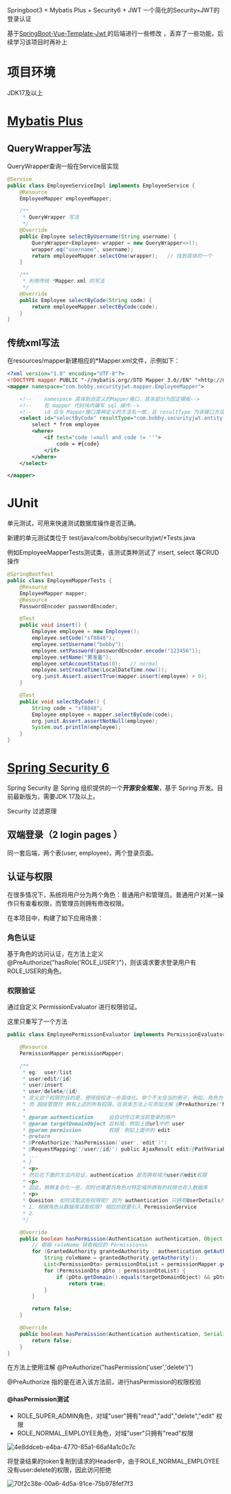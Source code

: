 Springboot3 + Mybatis Plus + Security6 + JWT 一个简化的Security+JWT的登录认证

基于[SpringBoot-Vue-Template-Jwt
](https://github.com/itbaima-study/SpringBoot-Vue-Template-Jwt) 的后端进行一些修改
，丢弃了一些功能，后续学习该项目时再补上

# 项目环境

JDK17及以上



# [Mybatis Plus](https://baomidou.com/)

## QueryWrapper写法

QueryWrapper查询一般在Service层实现

```java
@Service
public class EmployeeServiceImpl implements EmployeeService {
    @Resource
    EmployeeMapper employeeMapper;

    /**
     * QueryWrapper 写法
     */
    @Override
    public Employee selectByUsername(String username) {
        QueryWrapper<Employee> wrapper = new QueryWrapper<>();
        wrapper.eq("username", username);
        return employeeMapper.selectOne(wrapper);   // 找到具体的一个
    }

    /**
     * 利用传统 *Mapper.xml 的写法
     */
    @Override
    public Employee selectByCode(String code) {
        return employeeMapper.selectByCode(code);
    }
}
```

## 传统xml写法

在resources/mapper新建相应的*Mapper.xml文件，示例如下：

```xml
<?xml version="1.0" encoding="UTF-8"?>
<!DOCTYPE mapper PUBLIC "-//mybatis.org//DTD Mapper 3.0//EN" "<http://mybatis.org/dtd/mybatis-3-mapper.dtd>">
<mapper namespace="com.bobby.securityjwt.mapper.EmployeeMapper">

    <!--    namespace 具体到自定义的Mapper接口，其余部分为固定模板-->
    <!--    在 mapper 代码块内编写 sql 操作-->
    <!--    id 应与 Mapper接口类种定义的方法名一致，且 resultType 为该接口方法的返回类型-->
    <select id="selectByCode" resultType="com.bobby.securityjwt.entity.Employee">
        select * from employee
        <where>
            <if test="code !=null and code != ''">
                code = #{code}
            </if>
        </where>
    </select>

</mapper>

```

# JUnit

单元测试，可用来快速测试数据库操作是否正确。

新建的单元测试类位于 test/java/com/bobby/securityjwt/*Tests.java

例如EmployeeMapperTests测试类，该测试类种测试了 insert, select 等CRUD操作

```java
@SpringBootTest
public class EmployeeMapperTests {
    @Resource
    EmployeeMapper mapper;
    @Resource
    PasswordEncoder passwordEncoder;

    @Test
    public void insert() {
        Employee employee = new Employee();
        employee.setCode("sf8848");
        employee.setUsername("bobby");
        employee.setPassword(passwordEncoder.encode("123456"));
        employee.setName("黄准备");
        employee.setAccountStatus(0);   // normal
        employee.setCreateTime(LocalDateTime.now());
        org.junit.Assert.assertTrue(mapper.insert(employee) > 0);
    }

    @Test
    public void selectByCode() {
        String code = "sf8848";
        Employee employee = mapper.selectByCode(code);
        org.junit.Assert.assertNotNull(employee);
        System.out.println(employee);
    }
}
```

# [Spring Security 6](https://docs.spring.io/spring-security/reference/index.html)

Spring Security 是 Spring 组织提供的一个**开源安全框架**，基于 Spring 开发。目前最新版为，需要JDK 17及以上。

Security 过滤原理

## 双端登录（2 login pages ）

同一套后端，两个表(user, employee)，两个登录页面。

## 认证与权限

在很多情况下，系统将用户分为两个角色：普通用户和管理员。普通用户对某一操作只有查看权限，而管理员则拥有修改权限。

在本项目中，构建了如下应用场景：

### 角色认证

基于角色的访问认证，在方法上定义@PreAuthorize("hasRole('ROLE_USER')")，则该请求要求登录用户有ROLE_USER的角色。

### 权限验证

通过自定义 PermissionEvaluator 进行权限验证。

这里只重写了一个方法

```java
public class EmployeePermissionEvaluator implements PermissionEvaluator {

    @Resource
    PermissionMapper permissionMapper;

    /**
     * eg:  user/list
     * user/edit/{id}
     * user/insert
     * user/delete/{id}
     * 定义这个权限的目的是，使得授权进一步具体化。举个不太恰当的例子，例如，角色为站点管理员拥有 user/list权限，而没有insert, eidt和delete权限
     * 而 超级管理员 拥有上述的所有权限。在具体方法上可添加注解 @PreAuthorize("hasPermission(xxx,xxx)")
     *
     * @param authentication     会自动传过来当前登录的用户
     * @param targetDomainObject 目标域，例如上面url中的 user
     * @param permission         权限：例如上面中的 edit
     * @return
     * @PreAuthorize("hasPermission('user','edit')")
     * @RequestMapping("/user/{id}") public AjaxResult edit(@PathVariable("id") Long id){
     * ...
     * }
     * <p>
     * 然后在下面的方法内验证，authentication 是否拥有域为user的edit权限
     * <p>
     * 因此，稍稍复杂化一些，同时也需要将角色对特定域所拥有的权限也存入数据库
     * <p>
     * Quesiton: 如何读取这些权限呢? 因为 authentication 只拥有UserDetails的信息
     * 1. 根据角色从数据库读取权限? 相应的就要引入 PermissionService
     * 2.
     */

    @Override
    public boolean hasPermission(Authentication authentication, Object targetDomainObject, Object permission) {
        // 根据 roleName 获取相应的 Permissionso
        for (GrantedAuthority grantedAuthority : authentication.getAuthorities()) {
            String roleName = grantedAuthority.getAuthority();
            List<PermissionDto> permissionDtoList = permissionMapper.getPermissionsByRoleName(roleName);
            for (PermissionDto pDto : permissionDtoList) {
                if (pDto.getDomain().equals(targetDomainObject) && pDto.getPermission().equals(permission))
                    return true;
            }
        }

        return false;
    }

    @Override
    public boolean hasPermission(Authentication authentication, Serializable targetId, String targetType, Object permission) {
        return false;
    }
}
```



在方法上使用注解 @PreAuthorize("hasPermission('user','delete')")

@PreAuthorize 指的是在进入该方法前，进行hasPermission的权限校验

#### @hasPermission测试

* ROLE_SUPER_ADMIN角色，对域"user"拥有"read","add","delete","edit" 权限 
* ROLE_NORMAL_EMPLOYEE角色，对域"user"只拥有"read"权限

![4e8ddceb-e4ba-4770-85a1-66af4a1c0c7c](./images/4e8ddceb-e4ba-4770-85a1-66af4a1c0c7c.png)

将登录结果的token复制到请求的Header中，由于ROLE_NORMAL_EMPLOYEE没有user:delete的权限，因此访问拒绝

![70f2c38e-00a6-4d5a-91ce-75b978fef7f3](./images/70f2c38e-00a6-4d5a-91ce-75b978fef7f3.png)


